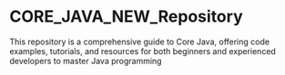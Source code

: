 # CORE_JAVA_NEW_Repository
This repository is a comprehensive guide to Core Java, offering code examples, tutorials, and resources for both beginners and experienced developers to master Java programming
